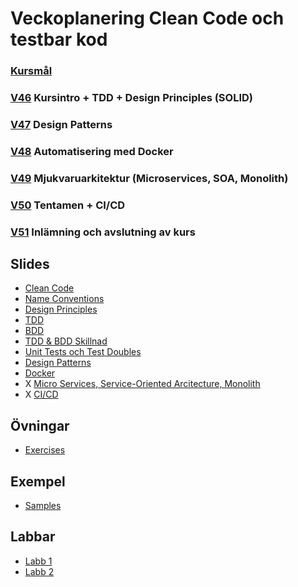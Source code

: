 # Veckoplanering Clean Code och testbar kod

### [Kursmål](./assets/CleanCode-NET23/course-goals.md)

### [V46](./assets/CleanCode-NET23/agenda/V46.md) Kursintro + TDD + Design Principles (SOLID) 

### [V47](./assets/CleanCode-NET23/agenda/V47.md) Design Patterns

### [V48](./assets/CleanCode-NET23/agenda/V48.md) Automatisering med Docker

### [V49](./assets/CleanCode-NET23/agenda/V49.md) Mjukvaruarkitektur (Microservices, SOA, Monolith)

### [V50](./assets/CleanCode-NET23/agenda/V50.md) Tentamen + CI/CD

### [V51](./assets/CleanCode-NET23/agenda/V51.md) Inlämning och avslutning av kurs

## Slides

* [Clean Code](./assets/CleanCode-NET23/lectures/pdf/0-clean-code.pdf)
* [Name Conventions](./assets/CleanCode-NET23/lectures/pdf/1-name-conventions.pdf)
* [Design Principles](./assets/CleanCode-NET23/lectures/pdf/2-design-principles.pdf)
* [TDD](./assets/CleanCode-NET23/lectures/pdf/3-tdd.pdf)
* [BDD](./assets/SCleanCode-NET23/lectures/pdf/3-bdd.pdf)
* [TDD & BDD Skillnad](./assets/CleanCode-NET23/lectures/pdf/3-diff-tdd-bdd.pdf)
* [Unit Tests och Test Doubles](./assets/CleanCode-NET23/lectures/previous%20material/Unit%20Tests%20och%20Test%20Doubles.pdf)
* [Design Patterns](./assets/CleanCode-NET23/lectures/pdf/4-design-patterns-repository-unit_of_work.pdf)
* [Docker](./assets/CleanCode-NET23/lectures/pdf/5-docker.pdf)
* X [Micro Services, Service-Oriented Arcitecture, Monolith](./assets/CleanCode-NET23/lectures/pdf/5-micro-services-soa.pdf)
* X [CI/CD](./assets/CleanCode-NET23/lectures/pdf/6-ci-cd.pdf)

## Övningar

* [Exercises](./assets/CleanCode-NET23/exercises/)

## Exempel

* [Samples](./assets/Samples/)

## Labbar

* [Labb 1](./assets/CleanCode-NET23/examinations/labb-1.md)
* [Labb 2](./assets/CleanCode-NET23/examinations/labb-2.md)
